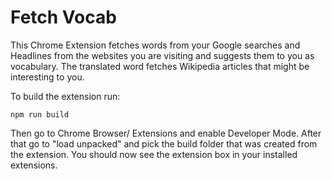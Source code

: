 # Fetch Vocab

This Chrome Extension fetches words from your Google searches and Headlines from the websites you are
visiting and suggests them to you as vocabulary. 
The translated word fetches Wikipedia articles that might be interesting to you.

To build the extension run: 
```
npm run build
```

Then go to Chrome Browser/ Extensions and enable Developer Mode.
After that go to "load unpacked" and pick the build folder that was created from the extension.
You should now see the extension box in your installed extensions.
